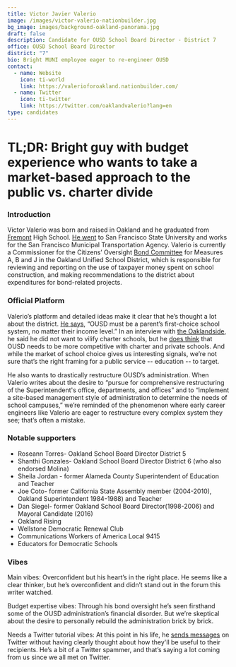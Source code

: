 ```yaml
---
title: Victor Javier Valerio
image: /images/victor-valerio-nationbuilder.jpg
bg_image: images/background-oakland-panorama.jpg
draft: false
description: Candidate for OUSD School Board Director - District 7
office: OUSD School Board Director
district: "7"
bio: Bright MUNI employee eager to re-engineer OUSD
contact:
  - name: Website
    icon: ti-world
    link: https://valerioforoakland.nationbuilder.com/
  - name: Twitter
    icon: ti-twitter
    link: https://twitter.com/oaklandvalerio?lang=en
type: candidates
---
```

# TL;DR: Bright guy with budget experience who wants to take a market-based approach to the public vs. charter divide

### Introduction

Victor Valerio was born and raised in Oakland and he graduated from [Fremont](https://oaklandside.org/2020/10/01/district-7-school-board-candidates-on-listening-to-residents-school-closures-and-budget-transparency/?utm_source=Oaklandside+master+list&utm_campaign=e0645a40b9-EMAIL_CAMPAIGN_2020_09_24_07_09&utm_medium=email&utm_term=0_8612bcc0f3-e0645a40b9-333423634) High School. [He went](https://oaklandside.org/wp-content/uploads/2020/09/Valerio.pdf) to San Francisco State University and works for the San Francisco Municipal Transportation Agency. Valerio is currently a Commissioner for the Citizens’ Oversight [Bond Committee](https://ousd.granicus.com/boards/w/6c62565e5b3c8c58/boards/2058) for Measures A, B and J in the Oakland Unified School District, which is responsible for reviewing and reporting on the use of taxpayer money spent on school construction, and making recommendations to the district about expenditures for bond-related projects.

### Official Platform

Valerio’s platform and detailed ideas make it clear that he’s thought a lot about the district. [He says](https://valerioforoakland.nationbuilder.com/), “OUSD must be a parent’s first-choice school system, no matter their income level.” In an interview with [the Oaklandside](https://oaklandside.org/2020/10/01/district-7-school-board-candidates-on-listening-to-residents-school-closures-and-budget-transparency/?utm_source=Oaklandside+master+list&utm_campaign=e0645a40b9-EMAIL_CAMPAIGN_2020_09_24_07_09&utm_medium=email&utm_term=0_8612bcc0f3-e0645a40b9-333423634), he said he did not want to vilify charter schools, but he [does think](https://valerioforoakland.nationbuilder.com/ousd_issues_and_proposed_resolutions) that OUSD needs to be more competitive with charter and private schools. And while the market of school choice gives us interesting signals, we’re not sure that’s the right framing for a public service -- education -- to target.



He also wants to drastically restructure OUSD’s administration. When Valerio writes about the desire to “pursue for comprehensive restructuring of the Superintendent's office, departments, and offices” and to “implement a site-based management style of administration to determine the needs of school campuses,” we’re reminded of the phenomenon where early career engineers like Valerio are eager to restructure every complex system they see; that’s often a mistake.

### Notable supporters

* Roseann Torres- Oakland School Board Director District 5
* Shanthi Gonzales- Oakland School Board Director District 6 (who also endorsed Molina)
* Sheila Jordan - former Alameda County Superintendent of Education and Teacher
* Joe Coto- former California State Assembly member (2004-2010), Oakland Superintendent 1984-1988) and Teacher
* Dan Siegel- former Oakland School Board Director(1998-2006) and Mayoral Candidate (2016)
* Oakland Rising
* Wellstone Democratic Renewal Club
* Communications Workers of America Local 9415
* Educators for Democratic Schools

### Vibes

Main vibes: Overconfident but his heart’s in the right place. He seems like a clear thinker, but he’s overconfident and didn’t stand out in the forum this writer watched.

Budget expertise vibes: Through his bond oversight he’s seen firsthand some of the OUSD administration’s financial disorder. But we’re skeptical about the desire to personally rebuild the administration brick by brick.

Needs a Twitter tutorial vibes: At this point in his life, he [sends messages](https://twitter.com/oaklandvalerio) on Twitter without having clearly thought about how they'll be useful to their recipients. He’s a bit of a Twitter spammer, and that’s saying a lot coming from us since we all met on Twitter.